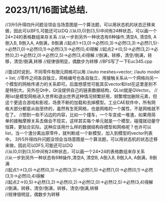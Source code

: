 # 2023/11/16面试总结.

//3升5升得四升问题没领会当场意图是一个算法题，可以用状态机的状态迁移来做，因此可以BFS,可能还可以DQ
//从(0,0)到(3,5)中间有24种状态，可以画一个24*24的表格数组来存关系
//从一步到另外一种状态有6种操作,清空A, 清空B, A倒入B, B倒入A, A倒满，B倒满
//起点1->(3,0)->必然(0,3)->必然(3,3)->必然(1,5)->必然(1,0)->必然(0,1)->必然(3,1)->必然(0,4)得解
//起点2->(0,5)->必然(3,2)->必然(0,2)->必然(2,0)->必然(2,5)->必然(3,4)得解
//倒满，转移，清空/倒满，转移，清空/倒满,转移
//规律很明显，偶数步为转移
//BFS写了一下Euc345.cpp

//面试时说到，不同零件有限元网格可以用
//auto meshes=vector<mesh>;
//auto model = list<meshes>;
//零件之间各自独立，网格编号也各自独立，用接触关系从一个网格向另一个模型的网格传递力的关系即可。后面想感觉可能其实vector和list在这里差别不是特别大。另外在Qt中，Qt没提供自己的链表数据结构，QList就是QVector。
//用list是模型网格进入世界和退出世界这种情况频繁好用，频繁增加删除元素，但这个更适合游戏和影视，场景不断的加载和去掉模型。工业CAE软件中，所有网格大部分都是从始至终的，虽然有生死网格，也是网格的一个属性，不是网格就不在了。
//想到一些不沾边的内容，比如一个撞车，一个车变成一堆渣，如果用简单的接触摩擦关系去做会不现实，这样其实每个单元就是一个模型，碰撞就动量守恒算，更贴合实际。这种应该用什么样的数据结构存模型和网格呢？也许可以list，当一个渣分离出原零件，就判断成一个新模型，加入到模型的vector列表中。
3升5升得四升问题没领会当场意图是一个算法题，可以用状态机的状态迁移来做，因此可以DFS,可能还可以DQ  
//从(0,0)到(3,5)中间有24种状态，可以画一个24*24的表格数组来存关系  
//从一步到另外一种状态有6种操作,清空A, 清空B, A倒入B, B倒入A, A倒满，B倒满  
//起点1-&gt;(3,0)-&gt;必然(0,3)-&gt;必然(3,3)-&gt;必然(1,5)-&gt;必然(1,0)-&gt;必然(0,1)-&gt;必然(3,1)-&gt;必然(0,4)得解  
//起点2-&gt;(0,5)-&gt;必然(3,2)-&gt;必然(0,2)-&gt;必然(2,0)-&gt;必然(2,5)-&gt;必然(3,4)得解  
//倒满，转移，清空/倒满，转移，清空/倒满,转移  
//规律很明显，偶数步为转移  
